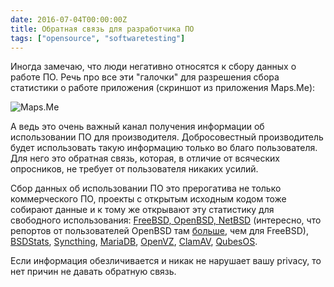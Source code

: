```yaml
---
date: 2016-07-04T00:00:00Z
title: Обратная связь для разработчика ПО
tags: ["opensource", "softwaretesting"]
---
```


<!--
<blockquote class="twitter-tweet" data-lang="en"><p lang="en" dir="ltr">Feedback is a gift.</p>&mdash; rands (@rands) <a href="https://twitter.com/rands/status/682627901792096256">December 31, 2015</a></blockquote>
<script async src="//platform.twitter.com/widgets.js" charset="utf-8"></script>
-->

Иногда замечаю, что люди негативно относятся к сбору данных о работе
ПО. Речь про все эти "галочки" для разрешения сбора статистики о работе
приложения (скриншот из приложения Maps.Me):

<img src="/images/mapsme-screenshot.png" alt="Maps.Me">

А ведь это очень важный канал получения информации об использовании ПО для
производителя. Добросовестный производитель будет использовать такую информацию
только во благо пользователя. Для него это обратная связь, которая, в отличие от
всяческих опросников, не требует от пользователя никаких усилий.

Cбор данных об использовании ПО это прерогатива не только коммерческого ПО,
проекты с открытым исходным кодом тоже собирают данные и к тому же открывают эту
статистику для свободного использования: [FreeBSD, OpenBSD,
NetBSD](http://dmesgd.nycbug.org/index.cgi?action=dmesgd&do=index&fts=netbsd)
(интересно, что репортов от пользователей OpenBSD там
[больше](http://dmesgd.nycbug.org/index.cgi?action=dmesgd&do=stats), чем для
FreeBSD), [BSDStats](http://bsdstats.org/), [Syncthing](https://data.syncthing.net/),
[MariaDB](https://mariadb.org/feedback_plugin/),
[OpenVZ](https://stats.openvz.org/),
[ClamAV](https://www.clamav.net/documents/clamav-community-threat-tracking-system),
[QubesOS](https://www.qubes-os.org/counter/).

Если информация обезличивается и никак не нарушает вашу privacy, то нет причин
не давать обратную связь.
